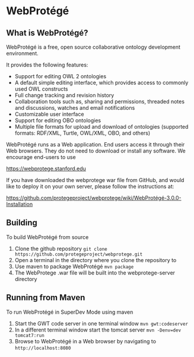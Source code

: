 WebProtégé
==========

What is WebProtégé?
-------------------

WebProtégé is a free, open source collaborative ontology development environment.

It provides the following features:
- Support for editing OWL 2 ontologies
- A default simple editing interface, which provides access to commonly used OWL constructs
- Full change tracking and revision history
- Collaboration tools such as, sharing and permissions, threaded notes and discussions, watches and email notifications
- Customizable user interface
- Support for editing OBO ontologies
- Multiple file formats for upload and download of ontologies (supported formats: RDF/XML, Turtle, OWL/XML, OBO, and others)

WebProtégé runs as a Web application. End users access it through their Web browsers.
They do not need to download or install any software. We encourage end-users to use

https://webprotege.stanford.edu

If you have downloaded the webprotege war file from GitHub, and would like to deploy it on your own server,
please follow the instructions at:

https://github.com/protegeproject/webprotege/wiki/WebProtégé-3.0.0-Installation

Building
--------

To build WebProtégé from source

1) Clone the github repository
   ```git clone https://github.com/protegeproject/webprotege.git```
2) Open a terminal in the directory where you clone the repository to
3) Use maven to package WebProtégé
```mvn package```
5) The WebProtege .war file will be built into the webprotege-server directory

Running from Maven
------------------

To run WebProtégé in SuperDev Mode using maven

1) Start the GWT code server in one terminal window
    ```mvn gwt:codeserver```
2) In a different terminal window start the tomcat server
    ```mvn -Denv=dev tomcat7:run```
3) Browse to WebProtégé in a Web browser by navigating to ```http://localhost:8080```

